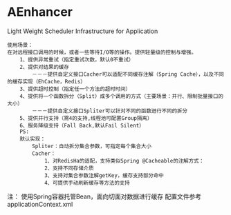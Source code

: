 # AEnhancer
Light Weight Scheduler Infrastructure for Application
```
使用场景：
在对远程接口调用的时候，或者一些等待I/O等的操作。提供轻量级的控制与增强。
	1、提供异常重试（指定重试次数，默认0不重试）
	2、提供对结果的缓存
		－－－提供自定义接口Cacher可以适配不同缓存注解（Spring Cache），以及不同的缓存实现（EhCache，Redis）
	3、提供超时控制（指定任一个方法的超时时间）
	4、提供将一个函数拆分（Split）成多个调用的方式（主要场景：并行、限制批量接口的大小）
		－－－提供自定义接口Spliter可以针对不同的函数进行不同的拆分
	5、提供并行支持（需4的支持,线程池可配置Group隔离）
	6、服务降级支持（Fall Back,默认Fail Silent）
	PS:
	默认实现：
		Spliter：自动拆分集合参数，可指定每个集合大小
		Cacher：
			1、对RedisHa的适配，支持类似Spring @Cacheable的注解方式：
    		2、支持不同存储介质
    		3、支持对集合参数注解getKey，缓存支持部分命中
			4、可提供手动刷新缓存等方法的支持
```

注：
使用Spring容器托管Bean，面向切面对数据进行缓存
配置文件参考applicationContext.xml

